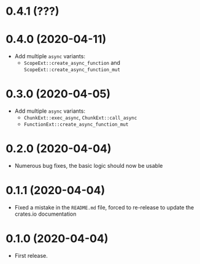 # 0.4.1 (???)

# 0.4.0 (2020-04-11)

* Add multiple `async` variants:
  * `ScopeExt::create_async_function` and `ScopeExt::create_async_function_mut`

# 0.3.0 (2020-04-05)

* Add multiple `async` variants:
  * `ChunkExt::exec_async`, `ChunkExt::call_async`
  * `FunctionExt::create_async_function_mut`

# 0.2.0 (2020-04-04)

* Numerous bug fixes, the basic logic should now be usable

# 0.1.1 (2020-04-04)

* Fixed a mistake in the `README.md` file, forced to re-release to update the
  crates.io documentation

# 0.1.0 (2020-04-04)

* First release.
